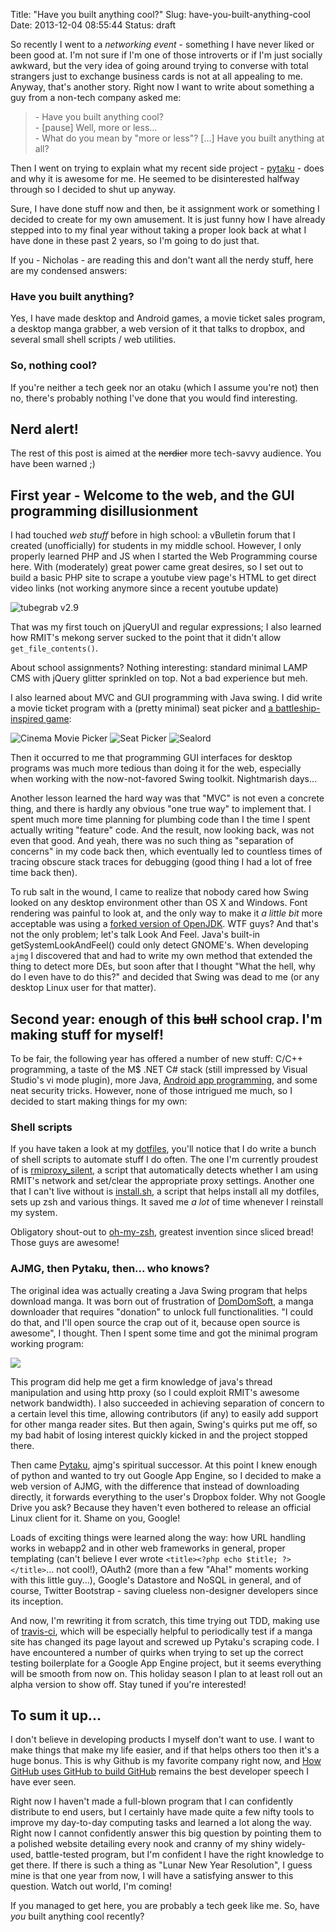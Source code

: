 Title: "Have you built anything cool?"
Slug: have-you-built-anything-cool
Date: 2013-12-04 08:55:44
Status: draft

So recently I went to a *networking event* - something I have never liked or been good at. I'm
not sure if I'm one of those introverts or if I'm just socially awkward, but the very idea of
going around trying to converse with total strangers just to exchange business cards is not at all
appealing to me. Anyway, that's another story. Right now I want to write about something a guy
from a non-tech company asked me:

> \- Have you built anything cool?  
> \- [pause] Well, more or less...  
> \- What do you mean by "more or less"? [...] Have you built anything at all?  

Then I went on trying to explain what my recent side project - 
[pytaku](https://pytaku-legacy.appspot.com) - does and why it is awesome for me. He seemed to be
disinterested halfway through so I decided to shut up anyway.

Sure, I have done stuff now and then, be it assignment work or something I decided to create
for my own amusement. It is just funny how I have already stepped into to my final year without
taking a proper look back at what I have done in these past 2 years, so I'm going to do just that.

If you - Nicholas - are reading this and don't want all the nerdy stuff, here are my condensed
answers:

### Have you built anything?  
Yes, I have made desktop and Android games, a movie ticket sales program, a desktop manga
grabber, a web version of it that talks to dropbox, and several small shell scripts / web
utilities.

### So, nothing cool?  
If you're neither a tech geek nor an otaku (which I assume you're not) then no, there's probably
nothing I've done that you would find interesting.

## Nerd alert!  
The rest of this post is aimed at the <del>nerdier</del> more tech-savvy audience. You have been
warned ;)

## First year - Welcome to the web, and the GUI programming disillusionment

I had touched *web stuff* before in high school: a vBulletin forum that I created (unofficially)
for students in my middle school. However, I only properly learned PHP and JS when I started the
Web Programming course here. With (moderately) great power came great desires, so I set out to
build a basic PHP site to scrape a youtube view page's HTML to get direct video links (not working
anymore since a recent youtube update)

![tubegrab v2.9](/images/tubegrab.jpg "tubegrab v2.9")

That was my first touch on jQueryUI and regular expressions; I also learned how RMIT's mekong
server sucked to the point that it didn't allow `get_file_contents()`.

About school assignments? Nothing interesting: standard minimal LAMP CMS with jQuery glitter
sprinkled on top. Not a bad experience but meh.

I also learned about MVC and GUI programming with Java swing. I did write a movie ticket program
with a (pretty minimal) seat picker and
[a battleship-inspired game](https://github.com/nhanb/sealord): 

![Cinema Movie Picker](/images/cinema_1.png "Cinema Movie Picker")
![Seat Picker](/images/cinema_2.png "Seat Picker")
![Sealord](/images/sealord.png)

Then it occurred to me that programming GUI interfaces for desktop programs was much more tedious
than doing it for the web, especially when working with the now-not-favored Swing toolkit.
Nightmarish days...

Another lesson learned the hard way was that "MVC" is not even a concrete thing, and there is
hardly any obvious "one true way" to implement that. I spent much more time planning for plumbing
code than I the time I spent actually writing "feature" code. And the result, now looking back, was
not even that good. And yeah, there was no such thing as "separation of concerns" in my code back
then, which eventually led to countless times of tracing obscure stack traces for debugging (good
thing I had a lot of free time back then).

To rub salt in the wound, I came to realize that nobody cared how Swing looked on any desktop
environment other than OS X and Windows. Font rendering was painful to look at, and the only way to
make it *a little bit* more acceptable was using a
[forked version of OpenJDK](http://www.webupd8.org/2013/06/install-openjdk-patched-with-font-fixes.html).
WTF guys? And that's not the only problem; let's talk Look And Feel. Java's built-in
getSystemLookAndFeel() could only detect GNOME's. When developing `ajmg` I discovered that and had
to write my own method that extended the thing to detect more DEs, but soon after that I thought
"What the hell, why do I even have to do this?" and decided that Swing was dead to me (or any
desktop Linux user for that matter).

## Second year: enough of this <del>bull</del> school crap. I'm making stuff for myself!

To be fair, the following year has offered a number of new stuff: C/C++ programming, a taste of the
M$ .NET C# stack (still impressed by Visual Studio's vi mode plugin), more Java,
[Android app programming](http://truongtx.me/2013/05/02/agent-069-game/), and some neat security
tricks. However, none of those intrigued me much, so I decided to start making things for my own:

### Shell scripts

If you have taken a look at my [dotfiles](https://github.com/nhanb/dotfiles), you'll notice that I
do write a bunch of shell scripts to automate stuff I do often. The one I'm currently proudest of
is [rmiproxy_silent](https://github.com/nhanb/dotfiles/blob/master/scripts/rmitproxy_silent), a
script that automatically detects whether I am using RMIT's network and set/clear the appropriate
proxy settings. Another one that I can't live without is
[install.sh](https://github.com/nhanb/dotfiles/blob/master/install.sh), a script that helps install
all my dotfiles, sets up zsh and various things. It saved me *a lot* of time whenever I reinstall
my system.

Obligatory shout-out to [oh-my-zsh](https://github.com/robbyrussell/oh-my-zsh/), greatest invention
since sliced bread! Those guys are awesome!

### AJMG, then Pytaku, then... who knows?

The original idea was actually creating a Java Swing program that helps download manga. It was born
out of frustration of [DomDomSoft](http://blog.domdomsoft.com/), a manga downloader that requires
"donation" to unlock full functionalities. "I could do that, and I'll open source the crap out of
it, because open source is awesome", I thought. Then I spent some time and got the minimal program
working program:

![](/images/ajmg.png)

This program did help me get a firm knowledge of java's thread manipulation and using http proxy
(so I could exploit RMIT's awesome network bandwidth). I also succeeded in achieving separation of
concern to a certain level this time, allowing contributors (if any) to easily add support for
other manga reader sites. But then again, Swing's quirks put me off, so my bad habit of losing
interest quickly kicked in and the project stopped there.

Then came [Pytaku](https://pytaku-legacy.appspot.com), ajmg's spiritual successor. At this point I
knew enough of python and wanted to try out Google App Engine, so I decided to make a web version
of AJMG, with the difference that instead of downloading directly, it forwards everything to the
user's Dropbox folder. Why not Google Drive you ask? Because they haven't even bothered to release
an official Linux client for it. Shame on you, Google!

Loads of exciting things were learned along the way: how URL handling works in webapp2 and in other
web frameworks in general, proper templating (can't believe I ever wrote `<title><?php echo $title;
?></title>`... not cool!), OAuth2 (more than a few "Aha!" moments working with this little guy...),
Google's Datastore and NoSQL in general, and of course, Twitter Bootstrap - saving clueless
non-designer developers since its inception.

And now, I'm rewriting it from scratch, this time trying out TDD, making use of
[travis-ci](https://travis-ci.org/nhanb/pytaku), which will be especially helpful to periodically
test if a manga site has changed its page layout and screwed up Pytaku's scraping code. I have
encountered a number of quirks when trying to set up the correct testing boilerplate for a Google
App Engine project, but it seems everything will be smooth from now on. This holiday season I plan
to at least roll out an alpha version to show off. Stay tuned if you're interested!

## To sum it up...

I don't believe in developing products I myself don't want to use. I want to make things that make
my life easier, and if that helps others too then it's a huge bonus. This is why Github is my
favorite company right now, and
[How GitHub uses GitHub to build GitHub](https://www.youtube.com/watch?v=qyz3jkOBbQY) remains the
best developer speech I have ever seen.

Right now I haven't made a full-blown program that I can confidently distribute to end users, but I
certainly have made quite a few nifty tools to improve my day-to-day computing tasks and learned a
lot along the way. Right now I cannot confidently answer this big question by pointing them to a
polished website detailing every nook and cranny of my shiny widely-used, battle-tested program,
but I'm confident I have the right knowledge to get there. If there is such a thing as "Lunar New
Year Resolution", I guess mine is that one year from now, I will have a satisfying answer to this
question. Watch out world, I'm coming!

If you managed to get here, you are probably a tech geek like me. So, have *you* built anything
cool recently?
